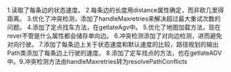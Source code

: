 1.读取了每条边的状态速度。
2.每条边的长度用distance属性确定，而非欧几里得距离。
3.优化了冲突检测，添加了handleMaxretries来解决超过最大重试次数的问题。
4.添加了定点找车方法，在getlateAgv中。
5.优化了地图加载方法，现在rever不管是什么属性都会储存单向边。
6.冲突检测添加了对向边检测，进而避免对向行驶。
7.添加了每条边上关于状态速度和默认速度的比较，路径规划的输出Path类添加了每条边上行驶的速度。
8.添加了定车找点的方法，也在getlateAGV中。9.冲突检测方法由handleMaxretries转为resolvePathConflicts
